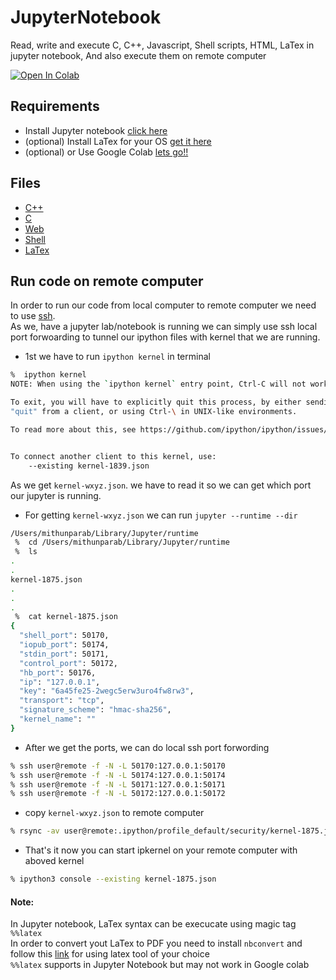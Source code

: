 # JupyterNotebook
Read, write and execute C, C++, Javascript, Shell scripts, HTML, LaTex in jupyter notebook, And also execute them on remote computer

[![Open In Colab](https://colab.research.google.com/assets/colab-badge.svg)](https://colab.research.google.com/drive/1-sUZMT0fCNjyMXwVFf2fcQo7uFzgWGJG?usp=sharing)

## Requirements
* Install Jupyter notebook [click here](https://jupyter.org/install)
* (optional) Install LaTex for your OS [get it here](https://www.latex-project.org/get/)
* (optional) or Use Google Colab [lets go!!](https://colab.research.google.com/?utm_source=scs-index)
## Files
* [C++](example.ipynb)
* [C](./C)
* [Web](./Web%20Technology)
* [Shell](./Shell)
* [LaTex](./LaTex)

## Run code on remote computer
In order to run our code from local computer to remote computer we need to use [ssh](https://www.ssh.com/academy/ssh). <br>
As we, have a jupyter lab/notebook is running we can simply use ssh local port forwoarding to tunnel our ipython files with kernel that we are running.
* 1st we have to run ```ipython kernel``` in terminal
```bash
%  ipython kernel 
NOTE: When using the `ipython kernel` entry point, Ctrl-C will not work.

To exit, you will have to explicitly quit this process, by either sending
"quit" from a client, or using Ctrl-\ in UNIX-like environments.

To read more about this, see https://github.com/ipython/ipython/issues/2049


To connect another client to this kernel, use:
    --existing kernel-1839.json

```
As we get ```kernel-wxyz.json```. we have to read it so we can get which port our jupyter is running.

* For getting ```kernel-wxyz.json``` we can run ```jupyter --runtime --dir```
```bash
/Users/mithunparab/Library/Jupyter/runtime
 %  cd /Users/mithunparab/Library/Jupyter/runtime
 %  ls
.
.
kernel-1875.json
.
.
.
 %  cat kernel-1875.json
{
  "shell_port": 50170,
  "iopub_port": 50174,
  "stdin_port": 50171,
  "control_port": 50172,
  "hb_port": 50176,
  "ip": "127.0.0.1",
  "key": "6a45fe25-2wegc5erw3uro4fw8rw3",
  "transport": "tcp",
  "signature_scheme": "hmac-sha256",
  "kernel_name": ""
}                    
```
* After we get the ports, we can do local ssh port forwording
```bash
% ssh user@remote -f -N -L 50170:127.0.0.1:50170
% ssh user@remote -f -N -L 50174:127.0.0.1:50174
% ssh user@remote -f -N -L 50171:127.0.0.1:50171
% ssh user@remote -f -N -L 50172:127.0.0.1:50172
```
* copy ```kernel-wxyz.json``` to remote computer
```bash
% rsync -av user@remote:.ipython/profile_default/security/kernel-1875.json ~/.ipython/profile_default/security/kernel-1875.json
```
* That's it now you can start ipkernel on your remote computer with aboved kernel
```bash
% ipython3 console --existing kernel-1875.json
```

#### Note:
In Jupyter notebook, LaTex syntax can be execucate using magic tag ```%%latex```
<br>
In order to convert yout LaTex to PDF you need to install ```nbconvert``` and follow this [link](https://tex.stackexchange.com/questions/339/latex-editors-ides) for using latex tool of your choice
<br>
```%%latex``` supports in Jupyter Notebook but may not work in Google colab
